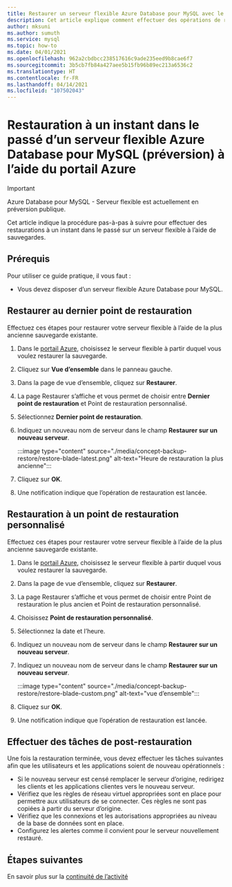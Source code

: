 ```yaml
---
title: Restaurer un serveur flexible Azure Database pour MySQL avec le portail Azure
description: Cet article explique comment effectuer des opérations de restauration dans un serveur flexible Azure Database pour MySQL à l’aide du portail Azure
author: mksuni
ms.author: sumuth
ms.service: mysql
ms.topic: how-to
ms.date: 04/01/2021
ms.openlocfilehash: 962a2cbdbcc238517616c9ade235eed9b8cae6f7
ms.sourcegitcommit: 3b5cb7fb84a427aee5b15fb96b89ec213a6536c2
ms.translationtype: HT
ms.contentlocale: fr-FR
ms.lasthandoff: 04/14/2021
ms.locfileid: "107502043"
---
```

# <a name="point-in-time-restore-of-a-azure-database-for-mysql---flexible-server-preview-using-azure-portal"></a>Restauration à un instant dans le passé d’un serveur flexible Azure Database pour MySQL (préversion) à l’aide du portail Azure


> [!IMPORTANT]
> Azure Database pour MySQL - Serveur flexible est actuellement en préversion publique.

Cet article indique la procédure pas-à-pas à suivre pour effectuer des restaurations à un instant dans le passé sur un serveur flexible à l’aide de sauvegardes.

## <a name="prerequisites"></a>Prérequis

Pour utiliser ce guide pratique, il vous faut :

-   Vous devez disposer d’un serveur flexible Azure Database pour MySQL.

## <a name="restore-to-the-latest-restore-point"></a>Restaurer au dernier point de restauration

Effectuez ces étapes pour restaurer votre serveur flexible à l’aide de la plus ancienne sauvegarde existante.

1.  Dans le [portail Azure](https://portal.azure.com/), choisissez le serveur flexible à partir duquel vous voulez restaurer la sauvegarde.

2.  Cliquez sur **Vue d’ensemble** dans le panneau gauche.

3.  Dans la page de vue d’ensemble, cliquez sur **Restaurer**.

4.  La page Restaurer s’affiche et vous permet de choisir entre **Dernier point de restauration** et Point de restauration personnalisé.

5.  Sélectionnez **Dernier point de restauration**.

6.  Indiquez un nouveau nom de serveur dans le champ **Restaurer sur un nouveau serveur**.

    :::image type="content" source="./media/concept-backup-restore/restore-blade-latest.png" alt-text="Heure de restauration la plus ancienne":::

8.  Cliquez sur **OK**.

9.  Une notification indique que l’opération de restauration est lancée.

## <a name="restoring-to-a-custom-restore-point"></a>Restauration à un point de restauration personnalisé

Effectuez ces étapes pour restaurer votre serveur flexible à l’aide de la plus ancienne sauvegarde existante.

1.  Dans le [portail Azure](https://portal.azure.com/), choisissez le serveur flexible à partir duquel vous voulez restaurer la sauvegarde.

2.  Dans la page de vue d’ensemble, cliquez sur **Restaurer**.

3.  La page Restaurer s’affiche et vous permet de choisir entre Point de restauration le plus ancien et Point de restauration personnalisé.

4.  Choisissez **Point de restauration personnalisé**.

5.  Sélectionnez la date et l’heure.

6.  Indiquez un nouveau nom de serveur dans le champ **Restaurer sur un nouveau serveur**.

6.  Indiquez un nouveau nom de serveur dans le champ **Restaurer sur un nouveau serveur**.

    :::image type="content" source="./media/concept-backup-restore/restore-blade-custom.png" alt-text="vue d’ensemble":::

7.  Cliquez sur **OK**.

8.  Une notification indique que l’opération de restauration est lancée.


## <a name="perform-post-restore-tasks"></a>Effectuer des tâches de post-restauration
Une fois la restauration terminée, vous devez effectuer les tâches suivantes afin que les utilisateurs et les applications soient de nouveau opérationnels :

- Si le nouveau serveur est censé remplacer le serveur d’origine, redirigez les clients et les applications clientes vers le nouveau serveur.
- Vérifiez que les règles de réseau virtuel appropriées sont en place pour permettre aux utilisateurs de se connecter. Ces règles ne sont pas copiées à partir du serveur d’origine.
- Vérifiez que les connexions et les autorisations appropriées au niveau de la base de données sont en place.
- Configurez les alertes comme il convient pour le serveur nouvellement restauré.


## <a name="next-steps"></a>Étapes suivantes
En savoir plus sur la [continuité de l’activité](concepts-business-continuity.md)
